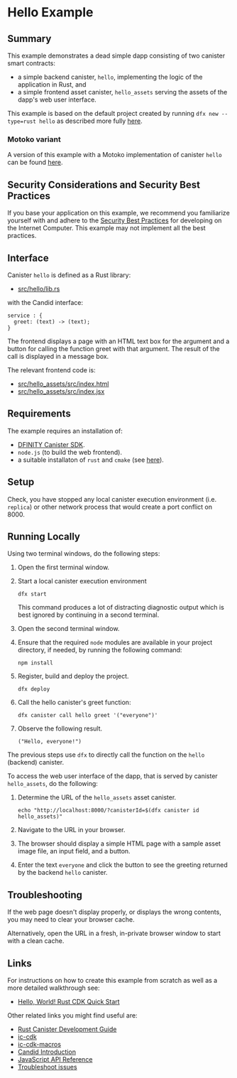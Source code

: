 # Hello Example

## Summary

This example demonstrates a dead simple dapp consisting of two canister smart contracts:

* a simple backend canister, `hello`, implementing the logic of the application in Rust, and
* a simple frontend asset canister, `hello_assets` serving the assets of the dapp's web user interface.

This example is based on the default project created by running
`dfx new --type=rust hello` as described more fully
[here](https://internetcomputer.org/docs/current/developer-docs/backend/rust/rust-quickstart).

### Motoko variant

A version of this example with a Motoko implementation of canister `hello` can be found [here](../../motoko/hello/README.md).

## Security Considerations and Security Best Practices

If you base your application on this example, we recommend you familiarize yourself with and adhere to the [Security Best Practices](https://internetcomputer.org/docs/current/references/security/) for developing on the Internet Computer. This example may not implement all the best practices.

## Interface

Canister `hello` is defined as a Rust library:

* [src/hello/lib.rs](src/hello/lib.rs)

with the Candid interface:

```
service : {
  greet: (text) -> (text);
}
```

The frontend displays a page with an HTML text box for the argument and a button for calling the function greet with that argument. The result of the call is displayed in a message box.

The relevant frontend code is:

* [src/hello_assets/src/index.html](src/hello_assets/src/index.html)
* [src/hello_assets/src/index.jsx](src/hello_assets/src/index.jsx)


## Requirements

The example requires an installation of:

* [DFINITY Canister SDK](https://sdk.dfinity.org).
* `node.js` (to build the web frontend).
* a suitable installaton of `rust` and `cmake` (see [here](https://internetcomputer.org/docs/current/developer-docs/backend/rust/rust-quickstart#prerequisites)).

## Setup

Check, you have stopped any local canister execution environment (i.e. `replica`) or other network process that would create a port conflict on 8000.

## Running Locally

Using two terminal windows, do the following steps:

1. Open the first terminal window.

1. Start a local canister execution environment

   ```text
   dfx start
   ```

   This command produces a lot of distracting diagnostic output which is best ignored by continuing in a second terminal.

1. Open the second terminal window.

1. Ensure that the required `node` modules are available in your project directory, if needed, by running the following command:

   ```text
   npm install
   ```

1. Register, build and deploy the project.

   ```text
   dfx deploy
   ```

1. Call the hello canister's greet function:

   ```text
   dfx canister call hello greet '("everyone")'
   ```

1. Observe the following result.

   ```text
   ("Hello, everyone!")
   ```

The previous steps use `dfx` to directly call the function on the `hello` (backend) canister.

To access the web user interface of the dapp, that is served by canister `hello_assets`, do the following:

1. Determine the URL of the `hello_assets` asset canister.

   ```text
   echo "http://localhost:8000/?canisterId=$(dfx canister id hello_assets)"
   ```

1. Navigate to the URL in your browser.

2. The browser should display a simple HTML page with a sample asset image file, an input field, and a button.

3. Enter the text `everyone` and click the button to see the greeting returned by the backend `hello` canister.

## Troubleshooting

If the web page doesn't display properly, or displays the wrong contents,
you may need to clear your browser cache.

Alternatively, open the URL in a fresh, in-private browser window to start with a clean cache.

## Links

For instructions on how to create this example from scratch as well as a more detailed walkthrough see:

- [Hello, World! Rust CDK Quick Start](https://internetcomputer.org/docs/current/developer-docs/backend/rust/rust-quickstart)

Other related links you might find useful are:

- [Rust Canister Development Guide](https://internetcomputer.org/docs/current/developer-docs/backend/rust/)
- [ic-cdk](https://docs.rs/ic-cdk)
- [ic-cdk-macros](https://docs.rs/ic-cdk-macros)
- [Candid Introduction](https://internetcomputer.org/docs/current/developer-docs/backend/candid/)
- [JavaScript API Reference](https://erxue-5aaaa-aaaab-qaagq-cai.raw.ic0.app)
- [Troubleshoot issues](https://internetcomputer.org/docs/current/developer-docs/backend/troubleshooting)

